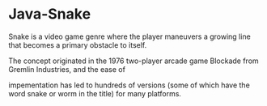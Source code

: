 # Java-Snake

<p>Snake is a video game genre where the player maneuvers a growing line that becomes a primary obstacle to itself.</p>

<p>The concept originated in the 1976 two-player arcade game Blockade from Gremlin Industries, and the ease of
  
impementation has led to hundreds of versions (some of which have the word snake or worm in the title) for many platforms.</p>

